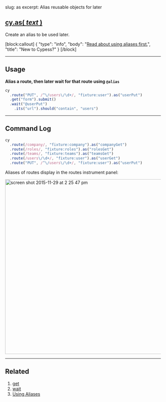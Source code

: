 slug: as
excerpt: Alias reusable objects for later

## [cy.as( *text* )](#usage)

Create an alias to be used later.

[block:callout]
{
  "type": "info",
  "body": "[Read about using aliases first.](http://on.cypress.io/guides/using-aliases)",
  "title": "New to Cypess?"
}
[/block]
***

## Usage

**Alias a route, then later wait for that route using `@alias`**

```javascript
cy
  .route("PUT", /^\/users\/\d+/, "fixture:user").as("userPut")
  .get("form").submit()
  .wait("@userPut")
    .its("url").should("contain", "users")

```
***

## Command Log

```javascript
cy
  .route(/company/, "fixture:company").as("companyGet")
  .route(/roles/, "fixture:roles").as("rolesGet")
  .route(/teams/, "fixture:teams").as("teamsGet")
  .route(/users\/\d+/, "fixture:user").as("userGet")
  .route("PUT", /^\/users\/\d+/, "fixture:user").as("userPut")
```

Aliases of routes display in the routes instrument panel:

<img width="567" alt="screen shot 2015-11-29 at 2 25 47 pm" src="https://cloud.githubusercontent.com/assets/1271364/11459470/22e31e54-96a5-11e5-8895-a6ff5f8bb973.png">

***

## Related
1. [get](http://on.cypress.io/api/get)
2. [wait](http://on.cypress.io/api/wait)
3. [Using Aliases](http://on.cypress.io/guides/using-aliases)